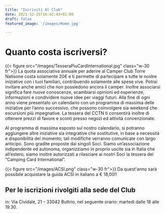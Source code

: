 ```yaml
---
title: "Iscriviti Al Club"
date: 2021-12-25T16:42:43+01:00
draft: false
featured_image: '/images/Home.jpg'

---
```




# Quanto costa iscriversi?

{{< figure src="/images/TesseraPiuCardInternational.jpg" class="w-30 fr">}}
La quota associativa annuale per aderire al Camper Club Torre Natisone costa solamente 20€ e ti permette di partecipare a tutte le nostre iniziative con i tuoi familiari, contribuendo solamente alle spese vive. Potrai invitare anche amici che non possiedono ancora il camper. Inoltre associarsi significa fare nuove conoscenze, scambiarsi opinioni ed esperienze, informazioni e condividere nuove idee per viaggi futuri. Alla fine di ogni anno viene presentato un calendario con un programma di massima delle iniziative per l’anno successivo, che possono coinvolgere sia weekend che escursioni più impegnative. La tessera del CCTN ti consentirà inoltre di ottenere prezzi di favore e sconti presso negozi ed attività convenzionate.


Al programma di massima esposto sul nostro calendario, si potranno aggiungere altre iniziative sia integrative che sostitutive, in base a necessità e disponibilità del momento; tali modifiche verranno comunicate con largo anticipo. Sono gradite proposte dai singoli Soci. Siamo un’associazione indipendente ed autonoma, organizziamo in proprio uscite sia in Italia che all’estero; siamo inoltre autorizzati a rilasciare ai nostri Soci la tessera del “Camping Card International”.


{{< figure src="/images/ACSI.png"  class="w-30 fr">}}
Da quest'anno sarà possibile acquistare la guida ACSI in italiano a € 18,00!!




## Per le iscrizioni rivolgiti alla sede del Club

in: Via Cividale, 21 – 33042 Buttrio, nel seguente orario: martedì dalle 18 alle 19.30.

